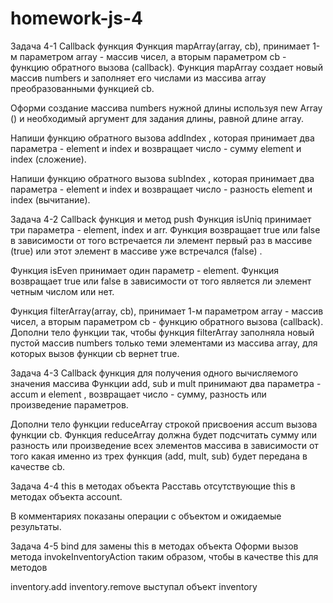 # homework-js-4

Задача 4-1 Callback функция Функция mapArray(array, cb), принимает 1-м параметром array - массив чисел, а вторым параметром cb - функцию обратного вызова (callback). Функция mapArray создает новый массив numbers и заполняет его числами из массива array преобразованными функцией cb.

Оформи создание массива numbers нужной длины используя new Array () и необходимый аргумент для задания длины, равной длине array.

Напиши функцию обратного вызова addIndex , которая принимает два параметра - element и index и возвращает число - сумму element и index (сложение).

Напиши функцию обратного вызова subIndex , которая принимает два параметра - element и index и возвращает число - разность element и index (вычитание).

Задача 4-2 Callback функция и метод push Функция isUniq принимает три параметра - element, index и arr. Функция возвращает true или false в зависимости от того встречается ли элемент первый раз в массиве (true) или этот элемент в массиве уже встречался (false) .

Функция isEven принимает один параметр - element. Функция возвращает true или false в зависимости от того является ли элемент четным числом или нет.

Функция filterArray(array, cb), принимает 1-м параметром array - массив чисел, а вторым параметром cb - функцию обратного вызова (callback). Дополни тело функции так, чтобы функция filterArray заполняла новый пустой массив numbers только теми элементами из массива array, для которых вызов функции cb вернет true.

Задача 4-3 Callback функция для получения одного вычисляемого значения массива Функции add, sub и mult принимают два параметра - accum и element , возвращает число - сумму, разность или произведение параметров.

Дополни тело функции reduceArray строкой присвоения accum вызова функции cb. Функция reduceArray должна будет подсчитать сумму или разность или произведение всех элементов массива в зависимости от того какая именно из трех функция (add, mult, sub) будет передана в качестве cb.

Задача 4-4 this в методах объекта Расставь отсутствующие this в методах объекта account.

В комментариях показаны операции с объектом и ожидаемые результаты.

Задача 4-5 bind для замены this в методах объекта Оформи вызов метода invokeInventoryAction таким образом, чтобы в качестве this для методов

inventory.add inventory.remove выступал объект inventory
